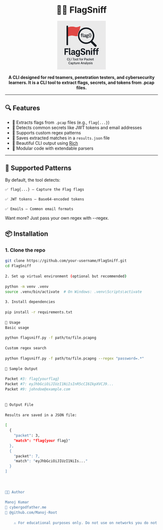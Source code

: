 <h1 align="center">🏴‍☠️ FlagSniff</h1>

<p align="center">
  <img src="Images/logo.png" alt="FlagSniff Logo" width="160">
</p>

<p align="center"><b>A CLI designed for red teamers, penetration testers, and cybersecurity learners. It is a CLI tool to extract flags, secrets, and tokens from .pcap files.</b></p>

---

## 🔍 Features

- 📡 Extracts flags from `.pcap` files (e.g., `flag{...}`)
- 📧 Detects common secrets like JWT tokens and email addresses
- 🎯 Supports custom regex patterns
- 📁 Saves extracted matches in a `results.json` file
- 🎨 Beautiful CLI output using [Rich](https://github.com/Textualize/rich)
- 🧩 Modular code with extendable parsers

---

## 🧠 Supported Patterns

By default, the tool detects:

    ✅ flag{...} – Capture the Flag flags

    ✅ JWT tokens – Base64-encoded tokens

    ✅ Emails – Common email formats

Want more? Just pass your own regex with --regex.

## 📦 Installation

### 1. Clone the repo

```bash
git clone https://github.com/your-username/FlagSniff.git
cd FlagSniff

2. Set up virtual environment (optional but recommended)

python -m venv .venv
source .venv/bin/activate  # On Windows: .venv\Scripts\activate

3. Install dependencies

pip install -r requirements.txt

🚀 Usage
Basic usage

python flagsniff.py -f path/to/file.pcapng

Custom regex search

python flagsniff.py -f path/to/file.pcapng --regex "password=.*"

🧪 Sample Output

Packet #3: flag{yourflag}
Packet #7: eyJhbGciOiJIUzI1NiIsInR5cCI6IkpXVCJ9...
Packet #9: johndoe@example.com


📂 Output File

Results are saved in a JSON file:

[
  {
    "packet": 3,
    "match": "flag{your flag}"
  },
  {
    "packet": 7,
    "match": "eyJhbGciOiJIUzI1NiIs..."
  }
]



👨‍💻 Author

Manoj Kumar 
💼 cybergodfather.me
🐙 @github.com/Manoj-Root

    ⚠️ For educational purposes only. Do not use on networks you do not own or have permission to test.
